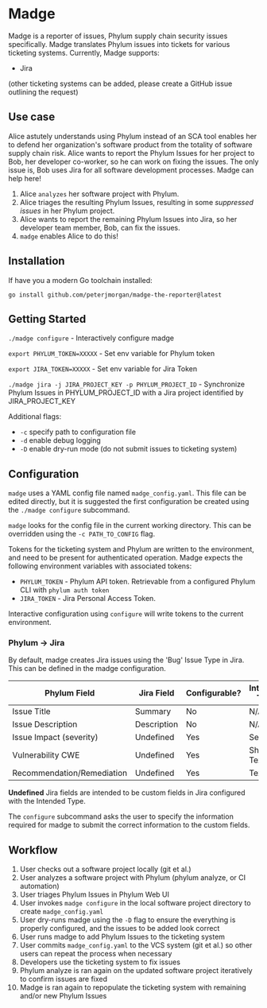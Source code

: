 # Madge

Madge is a reporter of issues, Phylum supply chain security issues specifically. Madge translates Phylum issues into tickets for various ticketing systems. Currently, Madge supports:
- Jira

(other ticketing systems can be added, please create a GitHub issue outlining the request)

## Use case
Alice astutely understands using Phylum instead of an SCA tool enables her to defend her organization's software product from the totality of software supply chain risk. Alice wants to report the Phylum Issues for her project to Bob, her developer co-worker, so he can work on fixing the issues. The only issue is, Bob uses Jira for all software development processes. Madge can help here!

1. Alice `analyzes` her software project with Phylum.
1. Alice triages the resulting Phylum Issues, resulting in some *suppressed issues* in her Phylum project.
1. Alice wants to report the remaining Phylum Issues into Jira, so her developer team member, Bob, can fix the issues.
1. `madge` enables Alice to do this!

## Installation
If have you a modern Go toolchain installed:

`go install github.com/peterjmorgan/madge-the-reporter@latest`

## Getting Started
`./madge configure` - Interactively configure madge

`export PHYLUM_TOKEN=XXXXX` - Set env variable for Phylum token

`export JIRA_TOKEN=XXXXX` - Set env variable for Jira Token

`./madge jira -j JIRA_PROJECT_KEY -p PHYLUM_PROJECT_ID` - Synchronize Phylum Issues in PHYLUM_PROJECT_ID with a Jira project identified by JIRA_PROJECT_KEY

Additional flags:
- `-c` specify path to configuration file
- `-d` enable debug logging
- `-D` enable dry-run mode (do not submit issues to ticketing system)


## Configuration
`madge` uses a YAML config file named `madge_config.yaml`. This file can be edited directly, but it is suggested the first configuration be created using the `./madge configure` subcommand.

`madge` looks for the config file in the current working directory. This can be overridden using the `-c PATH_TO_CONFIG` flag. 

Tokens for the ticketing system and Phylum are written to the environment, and need to be present for authenticated operation. Madge expects the following environment variables with associated tokens:
- `PHYLUM_TOKEN` - Phylum API token. Retrievable from a configured Phylum CLI with `phylum auth token`
- `JIRA_TOKEN` - Jira Personal Access Token.

Interactive configuration using `configure` will write tokens to the current environment.

### Phylum -> Jira
By default, madge creates Jira issues using the 'Bug' Issue Type in Jira. This can be defined in the madge configuration.

| Phylum Field | Jira Field | Configurable? | Intended Type |
|-----|-----| ----- | ----- |
| Issue Title | Summary | No | N/A |
| Issue Description | Description | No | N/A |
| Issue Impact (severity) | Undefined | Yes | Select |
| Vulnerability CWE | Undefined | Yes | Short Text |
| Recommendation/Remediation | Undefined | Yes | Text |

**Undefined** Jira fields are intended to be custom fields in Jira configured with the Intended Type. 

The `configure` subcommand asks the user to specify the information required for madge to submit the correct information to the custom fields.

## Workflow
1. User checks out a software project locally (git et al.)
1. User analyzes a software project with Phylum (phylum analyze, or CI automation)
1. User triages Phylum Issues in Phylum Web UI
1. User invokes `madge configure` in the local software project directory to create `madge_config.yaml`
1. User dry-runs madge using the `-D` flag to ensure the everything is properly configured, and the issues to be added look correct
1. User runs madge to add Phylum Issues to the ticketing system
1. User commits `madge_config.yaml` to the VCS system (git et al.) so other users can repeat the process when necessary
1. Developers use the ticketing system to fix issues
1. Phylum analyze is ran again on the updated software project iteratively to confirm issues are fixed
1. Madge is ran again to repopulate the ticketing system with remaining and/or new Phylum Issues




